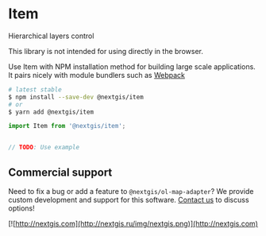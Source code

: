 # Item

Hierarchical layers control

This library is not intended for using directly in the browser.

Use Item with NPM installation method for building large scale applications. It pairs nicely with module bundlers such as [Webpack](https://webpack.js.org/)

```bash
# latest stable
$ npm install --save-dev @nextgis/item
# or
$ yarn add @nextgis/item
```

```javascript
import Item from '@nextgis/item';


// TODO: Use example
```

## Commercial support

Need to fix a bug or add a feature to `@nextgis/ol-map-adapter`? We provide custom development and support for this software. [Contact us](http://nextgis.com/contact/) to discuss options!

[![http://nextgis.com](http://nextgis.ru/img/nextgis.png)](http://nextgis.com)
